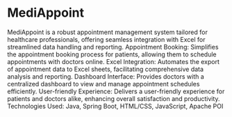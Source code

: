 # MediAppoint
MediAppoint is a robust appointment management system tailored for healthcare professionals, offering seamless integration with Excel for streamlined data handling and reporting.
Appointment Booking: Simplifies the appointment booking process for patients, allowing them to schedule appointments with doctors online.
Excel Integration: Automates the export of appointment data to Excel sheets, facilitating comprehensive data analysis and reporting.
Dashboard Interface: Provides doctors with a centralized dashboard to view and manage appointment schedules efficiently.
User-friendly Experience: Delivers a user-friendly experience for patients and doctors alike, enhancing overall satisfaction and productivity.
Technologies Used: Java, Spring Boot, HTML/CSS, JavaScript, Apache POI
